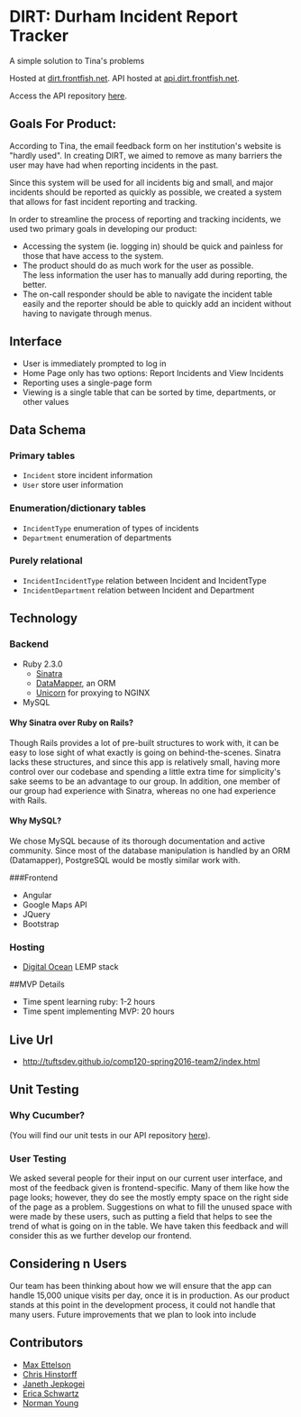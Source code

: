 # DIRT: Durham Incident Report Tracker
A simple solution to Tina's problems

Hosted at [dirt.frontfish.net](http://dirt.frontfish.net).
API hosted at [api.dirt.frontfish.net](http://api.dirt.frontfish.net).

Access the API repository [here](https://github.com/tuftsdev/comp120-spring2016-team2-api).
## Goals For Product:

According to Tina, the email feedback form on her institution's website 
is "hardly used".  In creating DIRT,  we aimed to remove as many barriers
the user may have had when reporting incidents in the past.

Since this system will be used for all incidents big and
small, and major incidents should be reported as quickly as possible, 
we created a system that allows for fast incident reporting
and tracking.

In order to streamline the process of reporting and tracking incidents, we used
two primary goals in developing our product:

 - Accessing the system (ie. logging in) should be quick and painless 
 for those that have access to the system.
 - The product should do as much work for the user as possible.  
 The less information the user has to manually add during reporting, the better.
 - The on-call responder should be able to navigate the incident table easily 
  and the reporter should be able to quickly add an incident without 
  having to navigate through menus.

## Interface
- User is immediately prompted to log in
- Home Page only has two options: Report Incidents and View Incidents
- Reporting uses a single-page form
- Viewing is a single table that can be sorted by time, departments, or other
  values

## Data Schema
### Primary tables
- `Incident` store incident information
- `User` store user information

### Enumeration/dictionary tables
- `IncidentType` enumeration of types of incidents
- `Department` enumeration of departments

### Purely relational
- `IncidentIncidentType` relation between Incident and IncidentType
- `IncidentDepartment` relation between Incident and Department

## Technology
### Backend
- Ruby 2.3.0
  - [Sinatra](http://www.sinatrarb.com/)
  - [DataMapper](http://datamapper.org/), an ORM
  - [Unicorn](http://rubygems.org/gems/unicorn/versions/5.0.1) for proxying to NGINX
- MySQL

#### Why Sinatra over Ruby on Rails?
  Though Rails provides a lot of pre-built structures to work with,
  it can be easy to lose sight of what exactly is going on behind-the-scenes.
  Sinatra lacks these structures, and since this app is relatively small, having
  more control over our codebase and spending a little extra time for simplicity's sake
  seems to be an advantage to our group. In addition, one member of our group had 
  experience with Sinatra, whereas no one had experience with Rails.

#### Why MySQL?
  We chose MySQL because of its thorough documentation and active community. Since
  most of the database manipulation is handled by an ORM (Datamapper), PostgreSQL would
  be mostly similar work with.

###Frontend
- Angular
- Google Maps API
- JQuery
- Bootstrap

### Hosting
- [Digital Ocean](http://digitalocean.com) LEMP stack

##MVP Details
- Time spent learning ruby: 1-2 hours
- Time spent implementing MVP: 20 hours

## Live Url
- http://tuftsdev.github.io/comp120-spring2016-team2/index.html

## Unit Testing
### Why Cucumber?

(You will find our unit tests in our API repository [here](https://github.com/tuftsdev/comp120-spring2016-team2-api)).

### User Testing
We asked several people for their input on our current user interface, and most of the feedback given is frontend-specific. Many of them like how the page looks; however, they do see the mostly empty space on the right side of the page as a problem. Suggestions on what to fill the unused space with were made by these users, such as putting a field that helps to see the trend of what is going on in the table. We have taken this feedback and will consider this as we further develop our frontend.

## Considering n Users
Our team has been thinking about how we will ensure that the app can handle 15,000 unique visits per day, once it is in production. As our product stands at this point in the development process, it could not handle that many users. Future improvements that we plan to look into include

## Contributors
- [Max Ettelson](http://github.com/mdettelson)
- [Chris Hinstorff](http://github.com/chinstorff)
- [Janeth Jepkogei](http://github.com/janethjepkogei)
- [Erica Schwartz](http://github.com/ericaschwa)
- [Norman Young](http://github.com/nyoung01)
